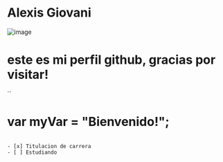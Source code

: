 # Alexis Giovani #
![image](https://github.com/user-attachments/assets/aa6f0ab0-182e-40bf-a80e-de95b3e0957a)
# este es mi perfil github, gracias por visitar!

``
# var myVar = "Bienvenido!"; #
```

- [x] Titulacion de carrera
- [ ] Estudiando
